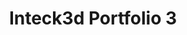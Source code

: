 ---
title: Inteck3d Portfolio 3
description: Lorem ipsum dolor sit amet, consectetur adipiscing elit. Suspendisse convallis, diam ut pretium hendrerit, ligula mauris laoreet nibh, eget convallis augue lorem a dolor. Suspendisse varius sem id dolor consectetur tempus. 
bannerh1: Project 3
layout: post
slug: project1
thumbnail: img/4.jpg

heading: Lorem ipsum
desc: Lorem ipsum dolor sit amet, consectetur adipiscing elit. Suspendisse convallis, diam ut pretium hendrerit, ligula mauris laoreet nibh, eget convallis augue lorem a dolor. Suspendisse varius sem id dolor consectetur tempus. Praesent eros sem, eleifend id gravida imperdiet, sagittis in nisl. Suspendisse sollicitudin massa lacus, nec faucibus ligula venenatis sit amet. Nullam tristique justo efficitur facilisis ullamcorper. Vestibulum eu felis at dui mollis imperdiet. Nam egestas blandit ultricies.
video: https://player.vimeo.com/video/518269984
tour_link: https://www.inteck3d.com/tour/forte/index.html

photo1: img/4.jpg
photo2: img/4.jpg
photo3: img/4.jpg
photo4: img/4.jpg
photo5: img/4.jpg
photo6: img/4.jpg


cta: QUESTIONS ABOUT OUR SERVICES?
cta_sub: 
cta_link: /contact
---